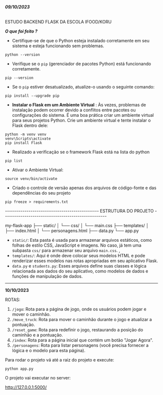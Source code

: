 ###### **09/10/2023**

ESTUDO BACKEND FLASK DA ESCOLA IFOOD/KORU

***O que foi feito ?***

* Certifique-se de que o Python esteja instalado corretamente em seu sistema e esteja funcionando sem problemas.

```
python --version
```

* Verifique se o `pip` (gerenciador de pacotes Python) está funcionando corretamente.

`pip --version`

* Se o `pip` estiver desatualizado, atualize-o usando o seguinte comando:

```
pip install --upgrade pip
```

* **Instalar o Flask em um Ambiente Virtual** : Às vezes, problemas de instalação podem ocorrer devido a conflitos entre pacotes ou configurações do sistema. É uma boa prática criar um ambiente virtual para seus projetos Python. Crie um ambiente virtual e tente instalar o Flask dentro dele:

```
python -m venv venv
venv\Scripts\activate
pip install Flask
```

* Realizado a verificação se o framework Flask está na lista do python

```
pip list
```

* Ativar o Ambiente Virtual:

```
source venv/bin/activate

```

* Criado o controle de versão apenas dos arquivos de código-fonte e das dependências do seu projeto

```
pip freeze > requirements.txt

```

------------------------------------------------       ESTRUTURA DO PROJETO  -----------------------------------------------------

my-flask-app
   ├── static/
   │   └── css/
   │       └── main.css
   ├── templates/
   │   ├── index.html
   │   └── personagens.html
   ├── data.py
   └── app.py

* `static/`: Esta pasta é usada para armazenar arquivos estáticos, como folhas de estilo CSS, JavaScript e imagens. No caso,  já tem uma subpasta `css/` para armazenar seu arquivo `main.css`.		,
* `templates/`: Aqui é onde  deve colocar seus modelos HTML e pode renderizar esses modelos nas rotas apropriadas em seu aplicativo Flask.
* `data.py` e `students.py`: Esses arquivos define suas classes e lógica relacionada aos dados do seu aplicativo, como modelos de dados e funções de manipulação de dados.

---

**10/10/2023**

ROTAS:


1. `/jogo`: Rota para a página de jogo, onde os usuários podem jogar e mover o caminhão.
2. `/move_truck`: Rota para mover o caminhão durante o jogo e atualizar a pontuação.
3. `/reset_game`: Rota para redefinir o jogo, restaurando a posição do caminhão e a pontuação.
4. `/index`: Rota para a página inicial que contém um botão "Jogar Agora".
5. `/personagens`: Rota para listar personagens (você precisa fornecer a lógica e o modelo para esta página).


Para rodar o projeto vá até a raiz do projeto e execute:

```
python app.py
```

O projeto vai executar no server:

http://127.0.0.1:5000/
